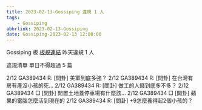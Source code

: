 ```yaml
---
title: 2023-02-13-Gossiping 違規 1 人
tags:
    - Gossiping
abbrlink: 2023-02-13-Gossiping
date: Gossiping-2023-02-13 12:00:00
---
```

Gossiping 板 [板規連結](https://www.ptt.cc/bbs/Gossiping/M.1637425085.A.07D.html)
昨天違規 1 人
<!-- more -->

違規清單
單日不得超過 5 篇

2/12 GA389434 R: [問卦] 美軍到底多強？
2/12 GA389434 R: [問卦] 在台灣有房有產沒小孩的死…
2/12 GA389434 R: [問卦] 做工的人錢到底多不多？
2/12 GA389434 □ [問卦] 閒置土地蓋停車場有什麼該…
2/12 GA389434 □ [問卦] 蘋果的電腦怎麼活到現在的
2/12 GA389434 R: [問卦] +9怎麼養得起2個小孩的？